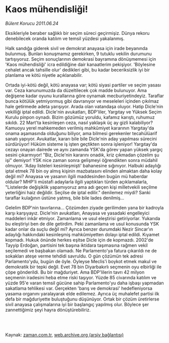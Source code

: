 # Kaos mühendisliği!

*Bülent Korucu 2011.06.24*

<td class="columnist-detail">
<p>Eksikleriyle beraber sağlıklı bir seçim süreci geçirmişiz. Dünya rekoru denebilecek oranda katılım ve temsil yüzdesi yakalanmış.</p>
<p>
<div id="haberMetinDiv">
<p>Halk sandığa giderek sivil ve demokrat anayasa için irade beyanında bulunmuş. Bunları konuşmamız gerekirken, 9 tutuklu vekilin durumunu tartışıyoruz. Seçim sonuçlarının demokrasi bayramına dönüşmemesi için 'Kaos mühendisliği' icra edildiğine dair kanaatlerim pekişiyor. 'Böylesine cehalet ancak tahsille olur' dedikleri gibi, bu kadar beceriksizlik iyi bir planlama ve kötü niyetle açıklanabilir.
<p>Ortada iyi-kötü değil, kötü anayasa var; kötü siyasi partiler ve seçim yasası var. Ceza kanunumuzda da düzeltilecek çok madde bulunuyor. Ama değişene kadar oyunu kurallarına göre oynamak mecburiyetindeyiz. Taraflar bunca kötülük yetmiyormuş gibi davranıyor ve meseleleri içinden çıkılmaz hale getirmede adeta yarışıyor. Arada olan vatandaşa oluyor. Hatip Dicle'nin vekilliği iptal edildi. Dicle'nin avukatları, BDP'liler, Yargıtay ve Yüksek Seçim Kurulu pinpon oynadı. Bizim gözümüz yoruldu, kafamız karıştı, ruhumuz sıkıldı. 22 Mart'ta kesinleşen ceza, nasıl yaklaşık üç ay gizli kalabiliyor? Kamuoyu yerel mahkemeden verilmiş mahkûmiyet kararının Yargıtay'da onama aşamasında olduğunu biliyor, ama bilmesi gerekenler tecahülüarif sanatı yapıyor. Avukatlar, kararı bile bile Dicle'nin aday yapılması sürecini sürdürüyor! Hüküm sisteme iş işten geçtikten sonra işleniyor! Yargıtay'da cezayı onayan dairede ve aynı zamanda YSK'da görev yapan yüksek yargıç sesini çıkarmıyor! "Biz, Dicle'nin kararını onadık, kriz çıkmadan çözelim şu işi" demiyor! YSK nice zaman sonra gelişmeyi öğrendikten sonra müdahil olmuyor. 'Aday listeleri kesinleşmişti' bahanesine sığınıyor. Halbuki adaylığı iptal etmek 78 bin oy almış kişinin mazbatasını elinden almaktan daha kolay değil mi? Anayasa ve yasanın ilgili maddesinden bugün mü haberdar oldular? MHP'li müstafi adaylarla ilgili yaptıkları türden açıklamalarla, "Listelerde değişiklik yapamıyoruz ama adı geçen kişi milletvekili seçilme yeterliğini haiz değildir. Seçilse de iptal edilir." denilemez miydi? Sanki taraflar kulağının üstüne yatmış, bile bile lades denilmiş...
<p>Gelelim BDP'nin tavırlarına... Çözümden ziyade gerilimden yana bir kadroyla karşı karşıyayız. Dicle'nin avukatları, Anayasa ve yasadaki engelleyici maddeleri inkâr etmiyor. Zamanlama ve usul eleştirisi getiriyorlar. Yukarıda bu eleştiriyi ben de dile getirdim. Peki zamanlama ve usul konusunda YSK kadar onlar da suçlu değil mi? Ayrıca benzer durumdaki Nezir Sincar'ın adaylığı hakkındaki kesinleşmiş mahkûmiyetten dolayı iptal edildi. Kıyamet kopmadı. Hukuk önünde herkes eşitse Dicle için de kopmazdı. 2002'de Tayyip Erdoğan, partisini tek başına iktidara taşımasına rağmen vekil seçilemedi ve başbakan olamadı. Ne Parlamento'ya fatura çıkarıldı ne de sokakları ateşe verme tehdidi savruldu. O gün çözümün tek adresi Parlamento'ydu, bugün de öyle. Öyleyse Meclis'i boykot etmek makul ve demokratik bir tepki değil. Evet 78 bin Diyarbakırlı seçmenin oyu elbirliği ile çöpe gönderildi. Bu bir mağduriyet. Ama BDP'lilerin tavrı 42 milyon seçmenin iradesini heba etme riski taşıyor. Yüzde 85 civarında katılım ve yüzde 95'e varan temsil gücüne sahip Parlamento'yu daha işbaşı yapmadan sakatlama tehlikesi var. Gerçekten 'barış ve demokrasi' hedefleniyorsa yasama organını yaralayarak elde edilemez. Ayrıca üç muhalefet partisi ilk defa bir mağduriyette buluştuğunu düşünüyor. Ortak bir çözüm üretirlerse sivil anayasa çalışmalarına iyi bir başlangıç yapılmış olur. Böylece şer zannettiğimiz şeyi hayra dönüştürebiliriz. </p></p></p></div>
</p>


<p><br>
		 </br></p></td>

Kaynak: [zaman.com.tr](http://zaman.com.tr/yazar.do?yazino=1150406), [web.archive.org (arşiv bağlantısı)](http://web.archive.org/web/20110907120040/http://www.zaman.com.tr:80/yazar.do?yazino=1150406)

